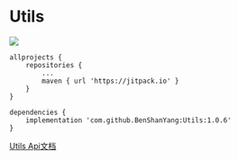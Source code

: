 # Utils
[![](https://www.jitpack.io/v/BenShanYang/Utils.svg)](https://www.jitpack.io/#BenShanYang/Utils)




	allprojects {
		repositories {
			...
			maven { url 'https://jitpack.io' }
		}
	}
  
  	dependencies {
		implementation 'com.github.BenShanYang:Utils:1.0.6'
	}

[Utils Api文档](https://github.com/BenShanYang/JavaDoc)
